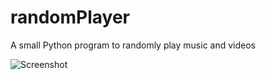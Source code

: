 randomPlayer
============

A small Python program to randomly play music and videos

![Screenshot](https://raw.github.com/lusaisai/randomPlayer/master/screenshot.png "Screenshot")

